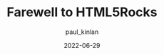 ---
author: paul_kinlan
date: 2022-06-29
permalink: false
publisher: chromiumdev
tags:
  - community
  - html
  - history
target_url: https://web.dev/farewell-html5rocks/
title: Farewell to HTML5Rocks
---